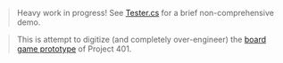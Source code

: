 > Heavy work in progress! See [Tester.cs](Tester.cs) for a brief non-comprehensive demo.

> This is attempt to digitize (and completely over-engineer) the [board game prototype](https://github.com/rtaylor034/401-infinite-paper) of Project 401.
